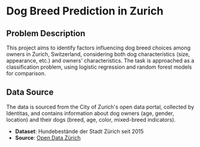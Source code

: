 # Dog Breed Prediction in Zurich

## Problem Description
This project aims to identify factors influencing dog breed choices among owners in Zurich, Switzerland, considering both dog characteristics (size, appearance, etc.) and owners' characteristics. The task is approached as a classification problem, using logistic regression and random forest models for comparison.

## Data Source
The data is sourced from the City of Zurich's open data portal, collected by Identitas, and contains information about dog owners (age, gender, location) and their dogs (breed, age, color, mixed-breed indicators).

- **Dataset**: Hundebestände der Stadt Zürich seit 2015
- **Source**: [Open Data Zürich](https://data.stadt-zuerich.ch/dataset/sid_stapo_hundebestand_od1001)
